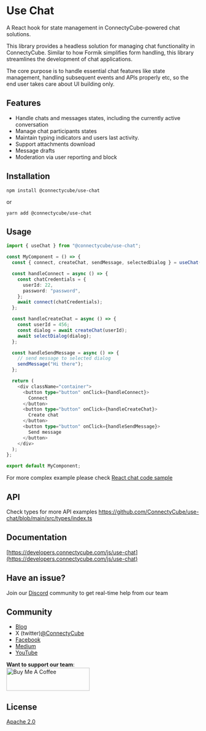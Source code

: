 # Use Chat

A React hook for state management in ConnectyCube-powered chat solutions.

This library provides a headless solution for managing chat functionality in ConnectyCube. Similar to how Formik simplifies form handling, this library streamlines the development of chat applications.

The core purpose is to handle essential chat features like state management, handling subsequent events and APIs properly etc, so the end user takes care about UI building only.

## Features

- Handle chats and messages states, including the currently active conversation
- Manage chat participants states
- Maintain typing indicators and users last activity.
- Support attachments download
- Message drafts
- Moderation via user reporting and block

## Installation

```
npm install @connectycube/use-chat
```

or

```
yarn add @connectycube/use-chat
```

## Usage

```ts
import { useChat } from "@connectycube/use-chat";

const MyComponent = () => {
  const { connect, createChat, sendMessage, selectedDialog } = useChat();

  const handleConnect = async () => {
    const chatCredentials = {
      userId: 22,
      password: "password",
    };
    await connect(chatCredentials);
  };

  const handleCreateChat = async () => {
    const userId = 456;
    const dialog = await createChat(userId);
    await selectDialog(dialog);
  };

  const handleSendMessage = async () => {
    // send message to selected dialog
    sendMessage("Hi there");
  };

  return (
    <div className="container">
      <button type="button" onClick={handleConnect}>
        Connect
      </button>
      <button type="button" onClick={handleCreateChat}>
        Create chat
      </button>
      <button type="button" onClick={handleSendMessage}>
        Send message
      </button>
    </div>
  );
};

export default MyComponent;
```

For more complex example please check [React chat code sample](https://github.com/ConnectyCube/connectycube-web-samples/tree/master/chat-react)

## API

Check types for more API examples <https://github.com/ConnectyCube/use-chat/blob/main/src/types/index.ts>

## Documentation

[https://developers.connectycube.com/js/use-chat](https://developers.connectycube.com/js/use-chat)

## Have an issue?

Join our [Discord](https://discord.com/invite/zqbBWNCCFJ) community to get real-time help from our team

## Community

- [Blog](https://connectycube.com/blog)
- X (twitter)[@ConnectyCube](https://x.com/ConnectyCube)
- [Facebook](https://www.facebook.com/ConnectyCube)
- [Medium](https://medium.com/@connectycube)
- [YouTube](https://www.youtube.com/@ConnectyCube)

**Want to support our team**:<br>
<a href="https://www.buymeacoffee.com/connectycube" target="_blank"><img src="https://cdn.buymeacoffee.com/buttons/v2/default-blue.png" alt="Buy Me A Coffee" style="height: 60px !important;width: 217px !important;" ></a>

## License

[Apache 2.0](https://github.com/connectycube/use-chat/blob/main/LICENSE)
